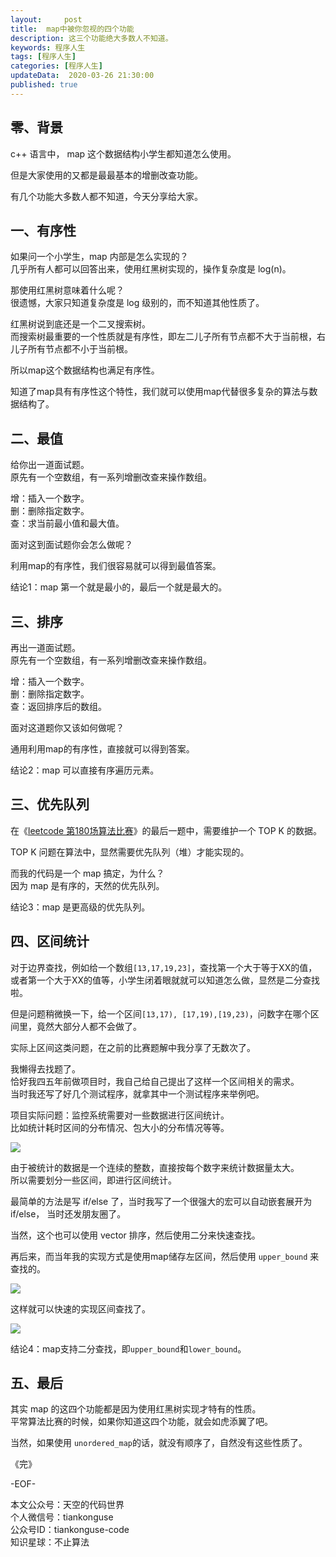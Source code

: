 ```yaml
---   
layout:     post  
title:  map中被你忽视的四个功能  
description: 这三个功能绝大多数人不知道。  
keywords: 程序人生  
tags: [程序人生]    
categories: [程序人生]  
updateData:  2020-03-26 21:30:00  
published: true 
---  
```



## 零、背景  


c++ 语言中， map 这个数据结构小学生都知道怎么使用。  


但是大家使用的又都是最最基本的增删改查功能。  


有几个功能大多数人都不知道，今天分享给大家。  


## 一、有序性  


如果问一个小学生，map 内部是怎么实现的？  
几乎所有人都可以回答出来，使用红黑树实现的，操作复杂度是 log(n)。  


那使用红黑树意味着什么呢？  
很遗憾，大家只知道复杂度是 log 级别的，而不知道其他性质了。  


红黑树说到底还是一个二叉搜索树。  
而搜索树最重要的一个性质就是有序性，即左二儿子所有节点都不大于当前根，右儿子所有节点都不小于当前根。  


所以map这个数据结构也满足有序性。  


知道了map具有有序性这个特性，我们就可以使用map代替很多复杂的算法与数据结构了。  


## 二、最值  


给你出一道面试题。  
原先有一个空数组，有一系列增删改查来操作数组。  


增：插入一个数字。  
删：删除指定数字。  
查：求当前最小值和最大值。 


面对这到面试题你会怎么做呢？  


利用map的有序性，我们很容易就可以得到最值答案。  


结论1：map 第一个就是最小的，最后一个就是最大的。  


## 三、排序  


再出一道面试题。  
原先有一个空数组，有一系列增删改查来操作数组。  


增：插入一个数字。  
删：删除指定数字。  
查：返回排序后的数组。 


面对这道题你又该如何做呢？  


通用利用map的有序性，直接就可以得到答案。  


结论2：map 可以直接有序遍历元素。  


## 三、优先队列  


在《[leetcode 第180场算法比赛](https://mp.weixin.qq.com/s/MZvKTXlY2Y8SAStgD0MITA)》的最后一题中，需要维护一个 TOP K 的数据。  


TOP K 问题在算法中，显然需要优先队列（堆）才能实现的。  


而我的代码是一个 map 搞定，为什么？  
因为 map 是有序的，天然的优先队列。  


结论3：map 是更高级的优先队列。  


## 四、区间统计  


对于边界查找，例如给一个数组`[13,17,19,23]`，查找第一个大于等于XX的值，或者第一个大于XX的值等，小学生闭着眼就就可以知道怎么做，显然是二分查找啦。  


但是问题稍微换一下，给一个区间`[13,17), [17,19),[19,23)`，问数字在哪个区间里，竟然大部分人都不会做了。  


实际上区间这类问题，在之前的比赛题解中我分享了无数次了。  


我懒得去找题了。  
恰好我四五年前做项目时，我自己给自己提出了这样一个区间相关的需求。  
当时我还写了好几个测试程序，就拿其中一个测试程序来举例吧。  


项目实际问题：监控系统需要对一些数据进行区间统计。  
比如统计耗时区间的分布情况、包大小的分布情况等等。  


![](https://res2020.tiankonguse.com/images/2020/03/26/001.png)  


由于被统计的数据是一个连续的整数，直接按每个数字来统计数据量太大。  
所以需要划分一些区间，即进行区间统计。  


最简单的方法是写 if/else 了，当时我写了一个很强大的宏可以自动嵌套展开为  if/else， 当时还发朋友圈了。  


当然，这个也可以使用 vector 排序，然后使用二分来快速查找。  


再后来，而当年我的实现方式是使用map储存左区间，然后使用  `upper_bound` 来查找的。  


![](https://res2020.tiankonguse.com/images/2020/03/26/002.png)  


这样就可以快速的实现区间查找了。  


![](https://res2020.tiankonguse.com/images/2020/03/26/003.png)  



结论4：map支持二分查找，即`upper_bound`和`lower_bound`。  


## 五、最后  


其实 map 的这四个功能都是因为使用红黑树实现才特有的性质。  
平常算法比赛的时候，如果你知道这四个功能，就会如虎添翼了吧。  


当然，如果使用 `unordered_map`的话，就没有顺序了，自然没有这些性质了。  






《完》


-EOF-  



本文公众号：天空的代码世界  
个人微信号：tiankonguse  
公众号ID：tiankonguse-code  
知识星球：不止算法  

